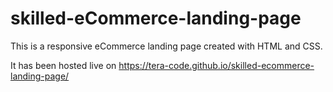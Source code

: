 # skilled-eCommerce-landing-page
This is a responsive eCommerce landing page created with HTML and CSS.

It has been hosted live on https://tera-code.github.io/skilled-ecommerce-landing-page/

